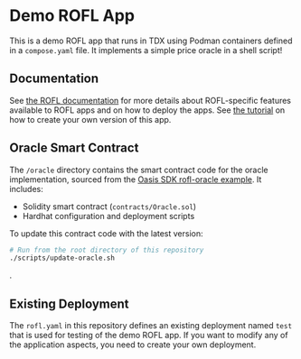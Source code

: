 # Demo ROFL App

This is a demo ROFL app that runs in TDX using Podman containers defined in a
`compose.yaml` file. It implements a simple price oracle in a shell script!

## Documentation

See [the ROFL documentation] for more details about ROFL-specific features
available to ROFL apps and on how to deploy the apps. See [the tutorial] on how
to create your own version of this app.

[the ROFL documentation]: https://docs.oasis.io/build/rofl
[the tutorial]: https://docs.oasis.io/build/rofl/app

## Oracle Smart Contract

The `/oracle` directory contains the smart contract code for the oracle implementation, sourced from the [Oasis SDK rofl-oracle example](https://github.com/oasisprotocol/oasis-sdk/tree/main/examples/runtime-sdk/rofl-oracle/oracle). It includes:

- Solidity smart contract (`contracts/Oracle.sol`)
- Hardhat configuration and deployment scripts

To update this contract code with the latest version:

```bash
# Run from the root directory of this repository
./scripts/update-oracle.sh
```
.
## Existing Deployment

The `rofl.yaml` in this repository defines an existing deployment named `test`
that is used for testing of the demo ROFL app. If you want to modify any of the
application aspects, you need to create your own deployment.


